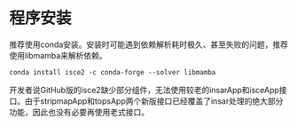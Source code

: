 # 程序安装

推荐使用conda安装。安装时可能遇到依赖解析耗时极久、甚至失败的问题，推荐使用libmamba来解析依赖。

```
conda install isce2 -c conda-forge --solver libmamba
```

开发者说GitHub版的isce2缺少部分组件，无法使用较老的insarApp和isceApp接口。由于stripmapApp和topsApp两个新版接口已经覆盖了insar处理的绝大部分功能，因此也没有必要再使用老式接口。

